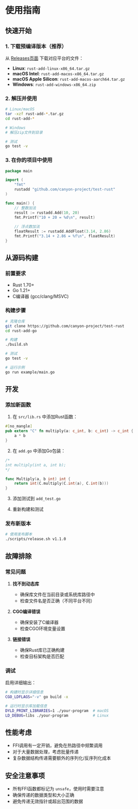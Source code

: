# 使用指南

## 快速开始

### 1. 下载预编译版本（推荐）

从 [Releases页面](https://github.com/canyon-project/test-rust/releases) 下载对应平台的文件：

- **Linux**: `rust-add-linux-x86_64.tar.gz`
- **macOS Intel**: `rust-add-macos-x86_64.tar.gz`
- **macOS Apple Silicon**: `rust-add-macos-aarch64.tar.gz`
- **Windows**: `rust-add-windows-x86_64.zip`

### 2. 解压并使用

```bash
# Linux/macOS
tar -xzf rust-add-*.tar.gz
cd rust-add-*

# Windows
# 解压zip文件到目录

# 测试
go test -v
```

### 3. 在你的项目中使用

```go
package main

import (
    "fmt"
    rustadd "github.com/canyon-project/test-rust"
)

func main() {
    // 整数加法
    result := rustadd.Add(10, 20)
    fmt.Printf("10 + 20 = %d\n", result)
    
    // 浮点数加法
    floatResult := rustadd.AddFloat(3.14, 2.86)
    fmt.Printf("3.14 + 2.86 = %f\n", floatResult)
}
```

## 从源码构建

### 前置要求

- Rust 1.70+
- Go 1.21+
- C编译器 (gcc/clang/MSVC)

### 构建步骤

```bash
# 克隆仓库
git clone https://github.com/canyon-project/test-rust
cd rust-add-go

# 构建
./build.sh

# 测试
go test -v

# 运行示例
go run example/main.go
```

## 开发

### 添加新函数

1. 在 `src/lib.rs` 中添加Rust函数：

```rust
#[no_mangle]
pub extern "C" fn multiply(a: c_int, b: c_int) -> c_int {
    a * b
}
```

2. 在 `add.go` 中添加Go包装：

```go
/*
int multiply(int a, int b);
*/

func Multiply(a, b int) int {
    return int(C.multiply(C.int(a), C.int(b)))
}
```

3. 添加测试到 `add_test.go`

4. 重新构建和测试

### 发布新版本

```bash
# 使用发布脚本
./scripts/release.sh v1.1.0
```

## 故障排除

### 常见问题

1. **找不到动态库**
   - 确保库文件在当前目录或系统库路径中
   - 检查文件名是否正确（不同平台不同）

2. **CGO编译错误**
   - 确保安装了C编译器
   - 检查CGO环境变量设置

3. **链接错误**
   - 确保Rust库已正确构建
   - 检查目标架构是否匹配

### 调试

启用详细输出：

```bash
# 构建时显示详细信息
CGO_LDFLAGS="-v" go build -x

# 运行时显示库加载信息
DYLD_PRINT_LIBRARIES=1 ./your-program  # macOS
LD_DEBUG=libs ./your-program           # Linux
```

## 性能考虑

- FFI调用有一定开销，避免在热路径中频繁调用
- 对于大量数据处理，考虑批量传递
- 复杂数据结构传递需要额外的序列化/反序列化成本

## 安全注意事项

- 所有FFI函数都标记为 `unsafe`，使用时需要注意
- 确保传递的数据类型和大小正确
- 避免传递无效指针或超出范围的数据